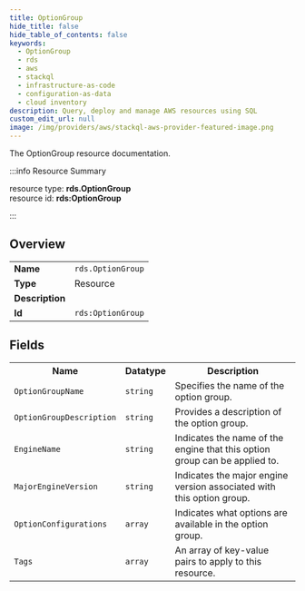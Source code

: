 ```yaml
---
title: OptionGroup
hide_title: false
hide_table_of_contents: false
keywords:
  - OptionGroup
  - rds
  - aws
  - stackql
  - infrastructure-as-code
  - configuration-as-data
  - cloud inventory
description: Query, deploy and manage AWS resources using SQL
custom_edit_url: null
image: /img/providers/aws/stackql-aws-provider-featured-image.png
---
```

The OptionGroup resource documentation.

:::info Resource Summary

<div class="row">
<div class="providerDocColumn">
<span>resource type:&nbsp;<b>rds.OptionGroup</b></span><br />
<span>resource id:&nbsp;<b>rds:OptionGroup</b></span><br />
</div>
</div>

:::

## Overview
<table><tbody>
<tr><td><b>Name</b></td><td><code>rds.OptionGroup</code></td></tr>
<tr><td><b>Type</b></td><td>Resource</td></tr>
<tr><td><b>Description</b></td><td></td></tr>
<tr><td><b>Id</b></td><td><code>rds:OptionGroup</code></td></tr>
</tbody></table>

## Fields
<table><tbody>
<tr><th>Name</th><th>Datatype</th><th>Description</th></tr>
<tr><td><code>OptionGroupName</code></td><td><code>string</code></td><td>Specifies the name of the option group.</td></tr><tr><td><code>OptionGroupDescription</code></td><td><code>string</code></td><td>Provides a description of the option group.</td></tr><tr><td><code>EngineName</code></td><td><code>string</code></td><td>Indicates the name of the engine that this option group can be applied to.</td></tr><tr><td><code>MajorEngineVersion</code></td><td><code>string</code></td><td>Indicates the major engine version associated with this option group.</td></tr><tr><td><code>OptionConfigurations</code></td><td><code>array</code></td><td>Indicates what options are available in the option group.</td></tr><tr><td><code>Tags</code></td><td><code>array</code></td><td>An array of key-value pairs to apply to this resource.</td></tr>
</tbody></table>